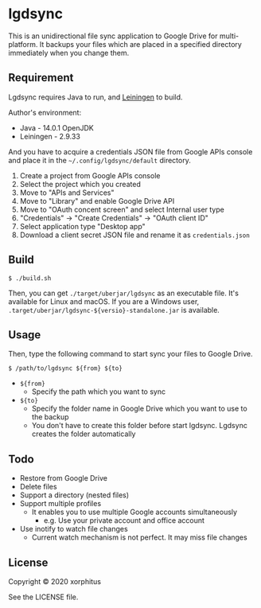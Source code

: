 # lgdsync
This is an unidirectional file sync application to Google Drive for multi-platform. It backups your files which are placed in a specified directory immediately when you change them.

## Requirement
Lgdsync requires Java to run, and [Leiningen](https://github.com/technomancy/leiningen) to build.

Author's environment:

* Java - 14.0.1 OpenJDK
* Leiningen - 2.9.33

And you have to acquire a credentials JSON file from Google APIs console and place it in the `~/.config/lgdsync/default` directory.

1. Create a project from Google APIs console
1. Select the project which you created
1. Move to "APIs and Services"
1. Move to "Library" and enable Google Drive API
1. Move to "OAuth concent screen" and select Internal user type
1. "Credentials" -> "Create Credentials" -> "OAuth client ID"
1. Select application type "Desktop app"
1. Download a client secret JSON file and rename it as `credentials.json`

## Build

    $ ./build.sh

Then, you can get `./target/uberjar/lgdsync` as an executable file. It's available for Linux and macOS.
If you are a Windows user, `.target/uberjar/lgdsync-${versio}-standalone.jar` is available.

## Usage

Then, type the following command to start sync your files to Google Drive.

    $ /path/to/lgdsync ${from} ${to}

* `${from}`
  * Specify the path which you want to sync
* `${to}`
  * Specify the folder name in Google Drive which you want to use to the backup
  * You don't have to create this folder before start lgdsync. Lgdsync creates the folder automatically

## Todo

* Restore from Google Drive
* Delete files
* Support a directory (nested files)
* Support multiple profiles
  * It enables you to use multiple Google accounts simultaneously
    * e.g. Use your private account and office account
* Use inotify to watch file changes
  * Current watch mechanism is not perfect. It may miss file changes

## License
Copyright © 2020 xorphitus

See the LICENSE file.

